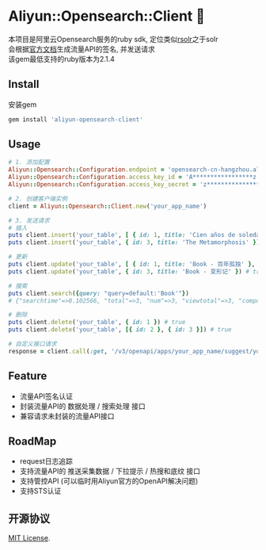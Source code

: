 # Aliyun::Opensearch::Client 🧯

本项目是阿里云Opensearch服务的ruby sdk, 定位类似[rsolr](https://github.com/rsolr/rsolr)之于solr  
会根据[官方文档](https://help.aliyun.com/document_detail/54237.html)生成流量API的签名, 并发送请求  
该gem最低支持的ruby版本为2.1.4

## Install

安装gem

```ruby
gem install 'aliyun-opensearch-client'
```

## Usage

```ruby
# 1. 添加配置
Aliyun::Opensearch::Configuration.endpoint = 'opensearch-cn-hangzhou.aliyuncs.com'
Aliyun::Opensearch::Configuration.access_key_id = 'A*****************z'
Aliyun::Opensearch::Configuration.access_key_secret = 'z*********************A'

# 2. 创建客户端实例
client = Aliyun::Opensearch::Client.new('your_app_name')

# 3. 发送请求
# 插入
puts client.insert('your_table', [ { id: 1, title: 'Cien años de soledad' }, { id: 2, title: 'Les Misérables' } ]) # true
puts client.insert('your_table', { id: 3, title: 'The Metamorphosis' }) # true

# 更新
puts client.update('your_table', [ { id: 1, title: 'Book - 百年孤独' }, { id: 2, title: 'Book - 悲惨世界' } ]) # true
puts client.update('your_table', { id: 3, title: 'Book - 变形记' }) # true

# 搜索
puts client.search({query: "query=default:'Book'"})
# {"searchtime"=>0.102566, "total"=>3, "num"=>3, "viewtotal"=>3, "compute_cost"=>[{"index_name"=>"your_app_name", "value"=>0.355}], "items"=>[{"id"=>"2", "index_name"=>"your_app_name"}, {"id"=>"1", "index_name"=>"your_app_name"}, {"id"=>"3", "index_name"=>"your_app_name"}], "facet"=>[]}

# 删除
puts client.delete('your_table', { id: 1 }) # true
puts client.delete('your_table', [{ id: 2 }, { id: 3 }]) # true

# 自定义接口请求
response = client.call(:get, '/v3/openapi/apps/your_app_name/suggest/your_suggest_name/search', { query: '...' })
```

## Feature
- 流量API签名认证
- 封装流量API的 数据处理 / 搜索处理 接口
- 兼容请求未封装的流量API接口

## RoadMap
- request日志追踪
- 支持流量API的 推送采集数据 / 下拉提示 / 热搜和底纹 接口
- 支持管控API (可以临时用Aliyun官方的OpenAPI解决问题)
- 支持STS认证

## 开源协议

[MIT License](https://opensource.org/licenses/MIT).
